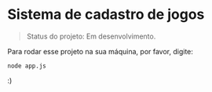 # Sistema de cadastro de jogos

> Status do projeto: Em desenvolvimento. 

Para rodar esse projeto na sua máquina, por favor, digite: 

```
node app.js
``` 

:)
